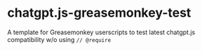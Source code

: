 # chatgpt.js-greasemonkey-test

A template for Greasemonkey userscripts to test latest chatgpt.js compatibility w/o using `// @require`
